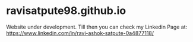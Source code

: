 # ravisatpute98.github.io
Website under development. Till then you can check my Linkedin Page at: 
https://www.linkedin.com/in/ravi-ashok-satpute-0a4877118/
